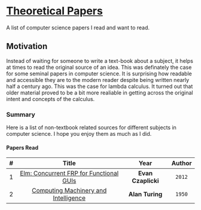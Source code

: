 # [Theoretical Papers](https://github.com/sguzman/PapersRead)
A list of computer science papers I read and want to read.
## Motivation
Instead of waiting for someone to write a text-book about a subject, it helps at times to read the original source of an idea. This was definately the case for some seminal papers in computer science. It is surprising how readable and accessible they are to the modern reader despite being written nearly half a century ago. This was the case for lambda calculus. It turned out that older material proved to be a bit more realiable in getting across the original intent and concepts of the calculus.

### Summary
Here is a list of non-textbook related sources for different subjects in computer science. I hope you enjoy them as much as I did.

#### Papers Read
| # | Title | Year | Author |
|:-:|:-----:|:-------:|:---------:|
|1|[Elm: Concurrent FRP for Functional GUIs](http://elm-lang.org/assets/papers/concurrent-frp.pdf)|**Evan Czaplicki**|`2012`|
|2|[Computing Machinery and Intelligence](http://www.turingarchive.org/browse.php/B/9)|**Alan Turing**|`1950`
